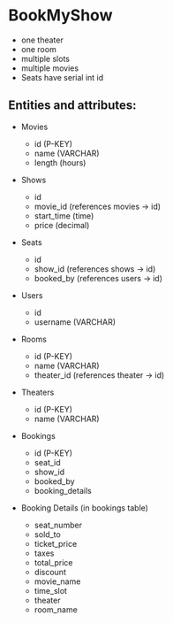# BookMyShow

- one theater
- one room
- multiple slots
- multiple movies
- Seats have serial int id

## Entities and attributes:

- Movies
    - id (P-KEY)
    - name (VARCHAR)
    - length (hours)

- Shows
    - id
    - movie_id (references movies -> id)
    - start_time (time)
    - price (decimal)

- Seats
    - id 
    - show_id (references shows -> id)
    - booked_by (references users -> id)

- Users
    - id
    - username (VARCHAR)

- Rooms
    - id (P-KEY)
    - name (VARCHAR)
    - theater_id (references theater -> id)


- Theaters
    - id (P-KEY)
    - name (VARCHAR)

- Bookings
    - id (P-KEY)
    - seat_id
    - show_id
    - booked_by
    - booking_details

- Booking Details (in bookings table)
    - seat_number
    - sold_to
    - ticket_price
    - taxes
    - total_price
    - discount
    - movie_name
    - time_slot
    - theater
    - room_name